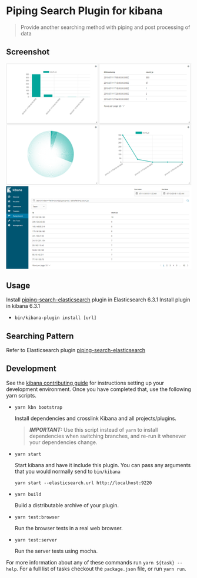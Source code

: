 # Piping Search Plugin for kibana
> Provide another searching method with piping and post processing of data

## Screenshot
![Screenshot1](https://github.com/kkeithz/kibana-piping-search-plugin/blob/master/screenshot/screenshot1.png?raw=true)
![Screenshot2](https://github.com/kkeithz/kibana-piping-search-plugin/blob/master/screenshot/screenshot2.png?raw=true)

## Usage
Install [piping-search-elasticsearch](https://github.com/kkeithz/elasticsearch-piping-search-plugin) plugin in Elasticsearch 6.3.1
Install plugin in kibana 6.3.1
  - `bin/kibana-plugin install [url]`

## Searching Pattern
Refer to Elasticsearch plugin [piping-search-elasticsearch](https://github.com/kkeithz/elasticsearch-piping-search-plugin)

## Development
See the [kibana contributing guide](https://github.com/elastic/kibana/blob/master/CONTRIBUTING.md) for instructions setting up your development environment. Once you have completed that, use the following yarn scripts.

  - `yarn kbn bootstrap`

    Install dependencies and crosslink Kibana and all projects/plugins.

    > ***IMPORTANT:*** Use this script instead of `yarn` to install dependencies when switching branches, and re-run it whenever your dependencies change.

  - `yarn start`

    Start kibana and have it include this plugin. You can pass any arguments that you would normally send to `bin/kibana`

      ```
      yarn start --elasticsearch.url http://localhost:9220
      ```

  - `yarn build`

    Build a distributable archive of your plugin.

  - `yarn test:browser`

    Run the browser tests in a real web browser.

  - `yarn test:server`

    Run the server tests using mocha.

For more information about any of these commands run `yarn ${task} --help`. For a full list of tasks checkout the `package.json` file, or run `yarn run`.

